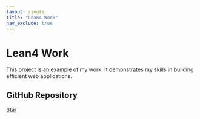 ```yaml
---
layout: single
title: "Lean4 Work"
nav_exclude: true
---
```


# Lean4 Work

This project is an example of my work. It demonstrates my skills in building efficient web applications.

## GitHub Repository

<div>
  <a class="github-button"
     href="https://github.com/RaymondTana/Lean4_Work"
     data-icon="octicon-star"
     data-size="large"
     aria-label="Star RaymondTana/Lean4_Work on GitHub">
     Star
  </a>
</div>

<script async defer src="https://buttons.github.io/buttons.js"></script>
